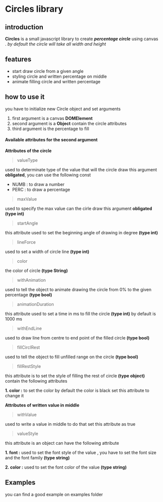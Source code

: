 Circles library
===============

introduction
------------
**Circles** is a small javascript library to create **_percentage circle_** using canvas .
*by default the circle will take all width and height*

features
--------
* start draw circle from a given angle
* styling circle and written percentage on middle
* animate filling circle and written percentage

how to use it
-------------
you have to initialize new Circle object and set arguments
1. first argument is a canvas **DOMElement**
2. second argument is a **Object** contain the circle attributes
3. third argument is the percentage to fill

#### Available attributes for the second argument
**Attributes of the circle**
> valueType

used to determinate type of the value that will the circle draw this argument **obligated**,
you can use the following const
* NUMB : to draw a number
* PERC : to draw a percentage

> maxValue

used to specify the max value can the cirle draw this argument **obligated** **(type int)**

> startAngle

this attribute used to set the beginning angle of drawing in degree **(type int)**

> lineForce

used to set a width of circle line **(type int)**

> color

the color of circle **(type String)**
> withAnimation

used to tell the object to animate drawing the circle from 0% to the given percentage **(type bool)**

> animationDuration

this attribute used to set a time in ms to fill the circle **(type int)** by default is 1000 ms

> withEndLine

used to draw line from centre to end point of the filled circle **(type bool)**

> fillCirclRest

used to tell the object to fill unfilled range on the circle **(type bool)**

> fillRestStyle

this attribute is to set the style of filling the rest of circle **(type object)**
contain the following attributes

**1. color :** to set the color by default the color is black set this attribute to change it

**Attributes of written value in middle**

>withValue

used to write a value in middle to do that set this attribute as true

>valueStyle

this attribute is an object can have the following attribute

**1. font :**
used to set the font style of the value , you have to set the font size and the font family **(type string)**

**2. color :**
used to set the font color of the value **(type string)**

Examples
--------
you can find a good example on examples folder
